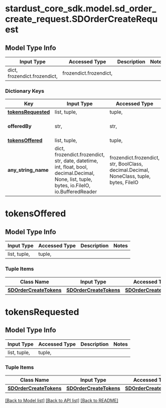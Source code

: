 # stardust_core_sdk.model.sd_order_create_request.SDOrderCreateRequest

## Model Type Info
Input Type | Accessed Type | Description | Notes
------------ | ------------- | ------------- | -------------
dict, frozendict.frozendict,  | frozendict.frozendict,  |  | 

### Dictionary Keys
Key | Input Type | Accessed Type | Description | Notes
------------ | ------------- | ------------- | ------------- | -------------
**[tokensRequested](#tokensRequested)** | list, tuple,  | tuple,  |  | 
**offeredBy** | str,  | str,  | PlayerId creating the order | 
**[tokensOffered](#tokensOffered)** | list, tuple,  | tuple,  |  | 
**any_string_name** | dict, frozendict.frozendict, str, date, datetime, int, float, bool, decimal.Decimal, None, list, tuple, bytes, io.FileIO, io.BufferedReader | frozendict.frozendict, str, BoolClass, decimal.Decimal, NoneClass, tuple, bytes, FileIO | any string name can be used but the value must be the correct type | [optional]

# tokensOffered

## Model Type Info
Input Type | Accessed Type | Description | Notes
------------ | ------------- | ------------- | -------------
list, tuple,  | tuple,  |  | 

### Tuple Items
Class Name | Input Type | Accessed Type | Description | Notes
------------- | ------------- | ------------- | ------------- | -------------
[**SDOrderCreateTokens**](SDOrderCreateTokens.md) | [**SDOrderCreateTokens**](SDOrderCreateTokens.md) | [**SDOrderCreateTokens**](SDOrderCreateTokens.md) |  | 

# tokensRequested

## Model Type Info
Input Type | Accessed Type | Description | Notes
------------ | ------------- | ------------- | -------------
list, tuple,  | tuple,  |  | 

### Tuple Items
Class Name | Input Type | Accessed Type | Description | Notes
------------- | ------------- | ------------- | ------------- | -------------
[**SDOrderCreateTokens**](SDOrderCreateTokens.md) | [**SDOrderCreateTokens**](SDOrderCreateTokens.md) | [**SDOrderCreateTokens**](SDOrderCreateTokens.md) |  | 

[[Back to Model list]](../../README.md#documentation-for-models) [[Back to API list]](../../README.md#documentation-for-api-endpoints) [[Back to README]](../../README.md)

